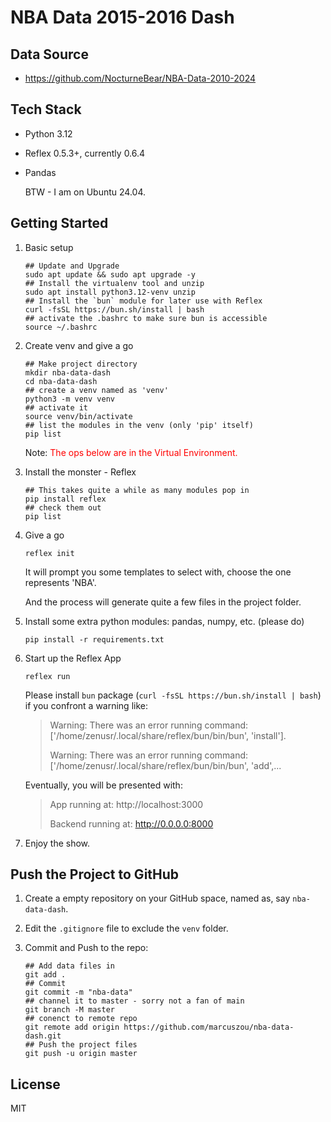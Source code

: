 # NBA Data 2015-2016 Dash



## Data Source

- https://github.com/NocturneBear/NBA-Data-2010-2024



## Tech Stack

- Python 3.12
- Reflex 0.5.3+, currently 0.6.4
- Pandas

    BTW - I am on Ubuntu 24.04.



## Getting Started

1. Basic setup
    ```shell
    ## Update and Upgrade
    sudo apt update && sudo apt upgrade -y
    ## Install the virtualenv tool and unzip
    sudo apt install python3.12-venv unzip
    ## Install the `bun` module for later use with Reflex
    curl -fsSL https://bun.sh/install | bash
    ## activate the .bashrc to make sure bun is accessible
    source ~/.bashrc
    ```
2. Create venv and give a go
    ```shell
    ## Make project directory
    mkdir nba-data-dash
    cd nba-data-dash
    ## create a venv named as 'venv'
    python3 -m venv venv
    ## activate it
    source venv/bin/activate
    ## list the modules in the venv (only 'pip' itself)
    pip list
    ```
    Note: <font color="red">The ops below are in the Virtual Environment.</font>

3. Install the monster - Reflex
    ```shell
    ## This takes quite a while as many modules pop in
    pip install reflex
    ## check them out
    pip list
    ```
4. Give a go
    ```shell
    reflex init
    ```
    It will prompt you some templates to select with, choose the one represents 'NBA'. 

    And the process will generate quite a few files in the project folder.
5. Install some extra python modules: pandas, numpy, etc. (please do)
    ```shell
    pip install -r requirements.txt
    ```
6. Start up the Reflex App
    ```shell
    reflex run
    ```
    Please install `bun` package (`curl -fsSL https://bun.sh/install | bash`) if you confront a warning like:

    > Warning: There was an error running command: ['/home/zenusr/.local/share/reflex/bun/bin/bun', 'install'].
    >
    > Warning: There was an error running command: ['/home/zenusr/.local/share/reflex/bun/bin/bun', 'add',...

    Eventually, you will be presented with:

    > App running at: http://localhost:3000 
    >
    > Backend running at: http://0.0.0.0:8000
7. Enjoy the show.



## Push the Project to GitHub

1. Create a empty repository on your GitHub space, named as, say `nba-data-dash`.

2. Edit the `.gitignore` file to exclude the `venv` folder.

3. Commit and Push to the repo:

   ```shell
   ## Add data files in
   git add .
   ## Commit
   git commit -m "nba-data"
   ## channel it to master - sorry not a fan of main
   git branch -M master
   ## conenct to remote repo
   git remote add origin https://github.com/marcuszou/nba-data-dash.git
   ## Push the project files
   git push -u origin master
   ```

   

## License
MIT
    

